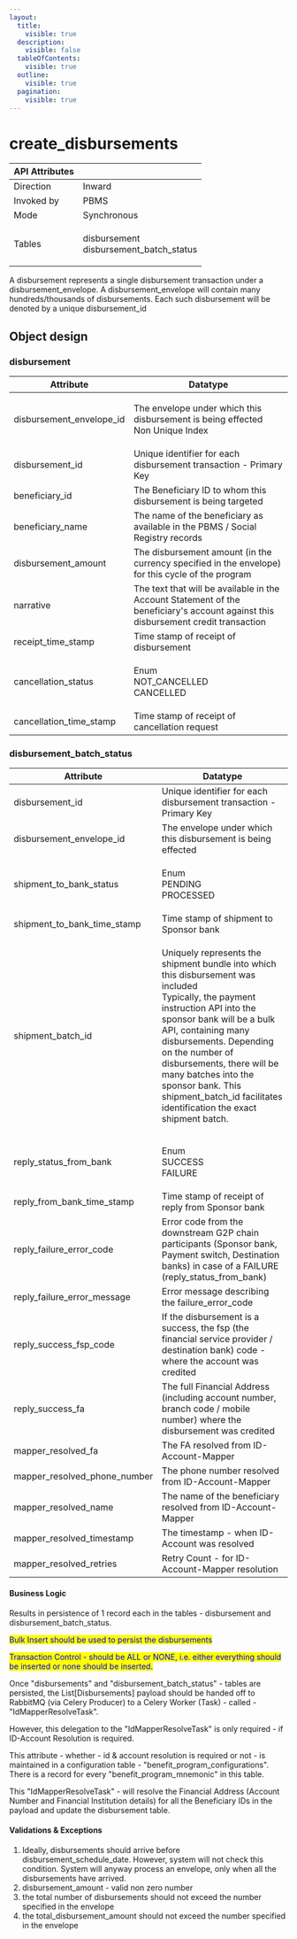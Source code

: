 ```yaml
---
layout:
  title:
    visible: true
  description:
    visible: false
  tableOfContents:
    visible: true
  outline:
    visible: true
  pagination:
    visible: true
---
```


# create\_disbursements

| API Attributes |                                                  |
| -------------- | ------------------------------------------------ |
| Direction      | Inward                                           |
| Invoked by     | PBMS                                             |
| Mode           | Synchronous                                      |
| Tables         | <p>disbursement<br>disbursement_batch_status</p> |

A disbursement represents a single disbursement transaction under a disbursement\_envelope. A disbursement\_envelope will contain many hundreds/thousands of disbursements. Each such disbursement will be denoted by a unique disbursement\_id

## Object design

### disbursement

| Attribute                  | Datatype                                                                                                                           |
| -------------------------- | ---------------------------------------------------------------------------------------------------------------------------------- |
| disbursement\_envelope\_id | <p>The envelope under which this disbursement is being effected<br>Non Unique Index</p>                                            |
| disbursement\_id           | Unique identifier for each disbursement transaction - Primary Key                                                                  |
| beneficiary\_id            | The Beneficiary ID to whom this disbursement is being targeted                                                                     |
| beneficiary\_name          | The name of the beneficiary as available in the PBMS / Social Registry records                                                     |
| disbursement\_amount       | The disbursement amount (in the currency specified in the envelope) for this cycle of the program                                  |
| narrative                  | The text that will be available in the Account Statement of the beneficiary's account against this disbursement credit transaction |
| receipt\_time\_stamp       | Time stamp of receipt of disbursement                                                                                              |
| cancellation\_status       | <p>Enum<br>NOT_CANCELLED<br>CANCELLED</p>                                                                                          |
| cancellation\_time\_stamp  | Time stamp of receipt of cancellation request                                                                                      |

### disbursement\_batch\_status

| Attribute                       | Datatype                                                                                                                                                                                                                                                                                                                                                                            |
| ------------------------------- | ----------------------------------------------------------------------------------------------------------------------------------------------------------------------------------------------------------------------------------------------------------------------------------------------------------------------------------------------------------------------------------- |
| disbursement\_id                | Unique identifier for each disbursement transaction - Primary Key                                                                                                                                                                                                                                                                                                                   |
| disbursement\_envelope\_id      | The envelope under which this disbursement is being effected                                                                                                                                                                                                                                                                                                                        |
| shipment\_to\_bank\_status      | <p>Enum<br>PENDING<br>PROCESSED</p>                                                                                                                                                                                                                                                                                                                                                 |
| shipment\_to\_bank\_time\_stamp | Time stamp of shipment to Sponsor bank                                                                                                                                                                                                                                                                                                                                              |
| shipment\_batch\_id             | <p>Uniquely represents the shipment bundle into which this disbursement was included<br>Typically, the payment instruction API into the sponsor bank will be a bulk API, containing many disbursements. Depending on the number of disbursements, there will be many batches into the sponsor bank. This shipment_batch_id facilitates identification the exact shipment batch.</p> |
| reply\_status\_from\_bank       | <p>Enum<br>SUCCESS<br>FAILURE</p>                                                                                                                                                                                                                                                                                                                                                   |
| reply\_from\_bank\_time\_stamp  | Time stamp of receipt of reply from Sponsor bank                                                                                                                                                                                                                                                                                                                                    |
| reply\_failure\_error\_code     | Error code from the downstream G2P chain participants (Sponsor bank, Payment switch, Destination banks) in case of a FAILURE (reply\_status\_from\_bank)                                                                                                                                                                                                                            |
| reply\_failure\_error\_message  | Error message describing the failure\_error\_code                                                                                                                                                                                                                                                                                                                                   |
| reply\_success\_fsp\_code       | If the disbursement is a success, the fsp (the financial service provider / destination bank) code - where the account was credited                                                                                                                                                                                                                                                 |
| reply\_success\_fa              | The full Financial Address (including account number, branch code / mobile number) where the disbursement was credited                                                                                                                                                                                                                                                              |
| mapper\_resolved\_fa            | The FA resolved from ID-Account-Mapper                                                                                                                                                                                                                                                                                                                                              |
| mapper\_resolved\_phone\_number | The phone number resolved from ID-Account-Mapper                                                                                                                                                                                                                                                                                                                                    |
| mapper\_resolved\_name          | The name of the beneficiary resolved from ID-Account-Mapper                                                                                                                                                                                                                                                                                                                         |
| mapper\_resolved\_timestamp     | The timestamp - when ID-Account was resolved                                                                                                                                                                                                                                                                                                                                        |
| mapper\_resolved\_retries       | Retry Count - for ID-Account-Mapper resolution                                                                                                                                                                                                                                                                                                                                      |

#### Business Logic

Results in persistence of 1 record each in the tables - disbursement and disbursement\_batch\_status.

<mark style="color:blue;">Bulk Insert should be used to persist the disbursements</mark>

<mark style="color:blue;">Transaction Control - should be ALL or NONE, i.e. either everything should be inserted or none should be inserted.</mark>

Once "disbursements" and "disbursement\_batch\_status" - tables are persisted, the List\[Disbursements] payload should be handed off to RabbitMQ (via Celery Producer) to a Celery Worker (Task) - called - "IdMapperResolveTask".

However, this delegation to the "IdMapperResolveTask" is only required - if ID-Account Resolution is required.

This attribute - whether - id & account resolution is required or not - is maintained in a configuration table - "benefit\_program\_configurations". There is a record for every "benefit\_program\_mnemonic" in this table.

This "IdMapperResolveTask" - will resolve the Financial Address (Account Number and Financial Institution details) for all the Beneficiary IDs in the payload and update the disbursement table.&#x20;

#### Validations & Exceptions

1. Ideally, disbursements should arrive before disbursement\_schedule\_date. However, system will not check this condition. System will anyway process an envelope, only when all the disbursements have arrived.
2. disbursement\_amount - valid non zero number
3. the total number of disbursements should not exceed the number specified in the envelope
4. the total\_disbursement\_amount should not exceed the number specified in the envelope

